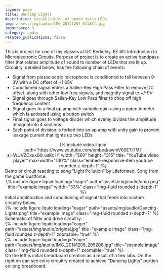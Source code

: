 ```yaml
---
layout: page
title: Dancing Lights
description: visualization of sound using LEDs
img: assets/img/audio/IMG_20141207_041344.jpg
importance: 3
category: audio
related_publications: false
---
```


This is project for one of my classes at UC Berkeley, EE 40: Introduction to Microelectronic Circuits. Purpose of project is to create an active bandpass filter that relates amplitude of sound to number of LEDs that are lit up. Circuitry, detailed below, has the following chain of events:
- Signal from piezoelectric microphone is conditioned to fall between 0-3V with a DC offset of +1.65V
- Conditioned signal enters a Sallen-Key High Pass Filter to remove DC offset, along with other low freq signals, and magnify signal to +/-9V
- Signal goes through Sallen-Key Low Pass filter to chop off high frequency content
- Signal goes to a final op amp with variable gain using a potentiometer which is activated using a button switch
- Final signal goes to voltage divider which evenly divides the amplitude of signal into 4 sections
- Each point of division is forked into an op amp with unity gain to prevent leakage current that lights up two LEDs



<div  class="container-fluid" align="center" >
    {% include video.liquid path="https://www.youtube.com/embed/awmV00ETr7M?si=WUVZCxuxG9_usKqH" width="560" height="315" title="YouTube video player" max-width="100%" class="embed-responsive-item youtube rounded z-depth-1" %}
</div>

<div class="caption">
    Demo of circuit reacting to song "Light Pollution" by Lifeformed. Song from the game Dustforce.
</div>


<div class="row" align="center">
    <div class="col-sm mt-3 mt-md-0">
        {% include figure.liquid loading="eager" path="assets/img/audio/amp.png" title="example image" width="33%" class="img-fluid rounded z-depth-1" %}
    </div>
</div>
<div class="caption">
    Initial amplification and conditioning of signal that feeds into custom circuitry below.
</div>

<div class="row">
    <div class="col-sm mt-3 mt-md-0">
        {% include figure.liquid loading="eager" path="assets/img/audio/Dancing-Lights.png" title="example image" class="img-fluid rounded z-depth-1" %}
    </div>
</div>
<div class="caption">
    Schematic of filter and drive circuitry.
</div>

<div class="row align-items-center">
    <div class="col-sm mt-2 mt-md-0">
        {% include figure.liquid loading="eager" path="assets/img/audio/original.jpg" title="example image" class="img-fluid rounded z-depth-1" zoomable="true" %}
    </div>
    <div class="col-sm mt-2 mt-md-0">
        {% include figure.liquid loading="eager" path="assets/img/audio/IMG_20141208_205208.jpg" title="example image" class="img-fluid rounded z-depth-1" zoomable="true" %}
    </div>

</div>
<div class="caption">
    On the left is initial breadboard creation as a result of a few labs. On the right on can see extra circuitry created to achieve "Dancing Lights" portion on long breadboard.
</div>